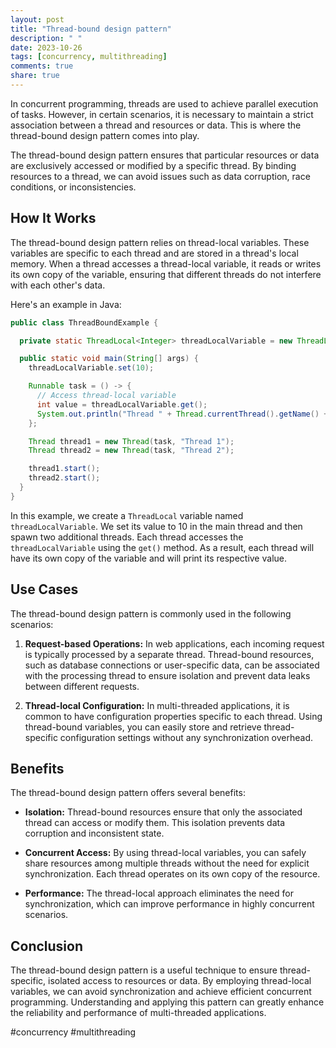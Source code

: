 ```yaml
---
layout: post
title: "Thread-bound design pattern"
description: " "
date: 2023-10-26
tags: [concurrency, multithreading]
comments: true
share: true
---
```


In concurrent programming, threads are used to achieve parallel execution of tasks. However, in certain scenarios, it is necessary to maintain a strict association between a thread and resources or data. This is where the thread-bound design pattern comes into play.

The thread-bound design pattern ensures that particular resources or data are exclusively accessed or modified by a specific thread. By binding resources to a thread, we can avoid issues such as data corruption, race conditions, or inconsistencies.

## How It Works

The thread-bound design pattern relies on thread-local variables. These variables are specific to each thread and are stored in a thread's local memory. When a thread accesses a thread-local variable, it reads or writes its own copy of the variable, ensuring that different threads do not interfere with each other's data.

Here's an example in Java:

```java
public class ThreadBoundExample {

  private static ThreadLocal<Integer> threadLocalVariable = new ThreadLocal<>();

  public static void main(String[] args) {
    threadLocalVariable.set(10);

    Runnable task = () -> {
      // Access thread-local variable
      int value = threadLocalVariable.get();
      System.out.println("Thread " + Thread.currentThread().getName() + " value: " + value);
    };

    Thread thread1 = new Thread(task, "Thread 1");
    Thread thread2 = new Thread(task, "Thread 2");

    thread1.start();
    thread2.start();
  }
}
```

In this example, we create a `ThreadLocal` variable named `threadLocalVariable`. We set its value to 10 in the main thread and then spawn two additional threads. Each thread accesses the `threadLocalVariable` using the `get()` method. As a result, each thread will have its own copy of the variable and will print its respective value.

## Use Cases

The thread-bound design pattern is commonly used in the following scenarios:

1. **Request-based Operations:** In web applications, each incoming request is typically processed by a separate thread. Thread-bound resources, such as database connections or user-specific data, can be associated with the processing thread to ensure isolation and prevent data leaks between different requests.

2. **Thread-local Configuration:** In multi-threaded applications, it is common to have configuration properties specific to each thread. Using thread-bound variables, you can easily store and retrieve thread-specific configuration settings without any synchronization overhead.

## Benefits

The thread-bound design pattern offers several benefits:

- **Isolation:** Thread-bound resources ensure that only the associated thread can access or modify them. This isolation prevents data corruption and inconsistent state.

- **Concurrent Access:** By using thread-local variables, you can safely share resources among multiple threads without the need for explicit synchronization. Each thread operates on its own copy of the resource.

- **Performance:** The thread-local approach eliminates the need for synchronization, which can improve performance in highly concurrent scenarios.

## Conclusion

The thread-bound design pattern is a useful technique to ensure thread-specific, isolated access to resources or data. By employing thread-local variables, we can avoid synchronization and achieve efficient concurrent programming. Understanding and applying this pattern can greatly enhance the reliability and performance of multi-threaded applications.

\#concurrency \#multithreading